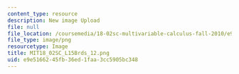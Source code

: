 ```yaml
---
content_type: resource
description: New image Upload
file: null
file_location: /coursemedia/18-02sc-multivariable-calculus-fall-2010/e9e5166245fb36ed1faa3cc5905bc348_MIT18_02SC_L15Brds_12.png
file_type: image/png
resourcetype: Image
title: MIT18_02SC_L15Brds_12.png
uid: e9e51662-45fb-36ed-1faa-3cc5905bc348
---
```

